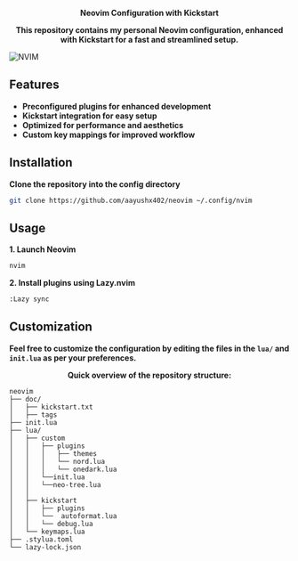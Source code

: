 <p align="center"> <strong>Neovim Configuration with Kickstart</strong>  </p> 

<p align="center"> <strong>This repository contains my personal Neovim configuration, enhanced with Kickstart for a fast and streamlined setup.
</strong>  </p>

![NVIM](https://raw.githubusercontent.com/aayushx402/neovim/main/preview.webp)

## Features

- **Preconfigured plugins for enhanced development**
- **Kickstart integration for easy setup**
- **Optimized for performance and aesthetics**
- **Custom key mappings for improved workflow**

## Installation

**Clone the repository into the config directory**

```bash
git clone https://github.com/aayushx402/neovim ~/.config/nvim
```

## Usage

**1. Launch Neovim**

```bash
nvim
```

**2. Install plugins using Lazy.nvim**
```bash
:Lazy sync
```

## Customization

**Feel free to customize the configuration by editing the files in the `lua/` and `init.lua` as per your preferences.**

<p align="center"> <strong>Quick overview of the repository structure:</strong>  </p>

```shell
neovim
├── doc/                      
│   ├── kickstart.txt         
│   ├── tags                       
├── init.lua                  
├── lua/                      
│   ├── custom
│   │   ├── plugins
│   │   │   ├── themes
│   │   │   └── nord.lua
│   │   │   └── onedark.lua
│   │   └──init.lua
│   │   └──neo-tree.lua
│   │          
│   ├── kickstart
│   │   ├── plugins
│   │   └──  autoformat.lua
│   │   └── debug.lua
│   └── keymaps.lua          
├── .stylua.toml              
└── lazy-lock.json            
```



